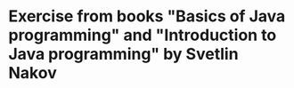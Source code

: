 # Exercise from books "Basics of Java programming" and "Introduction to Java programming" by Svetlin Nakov
